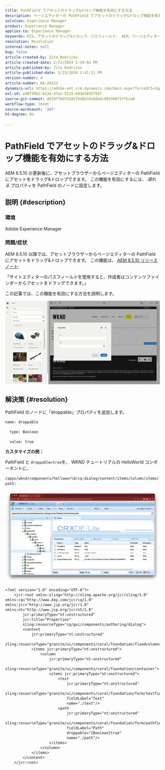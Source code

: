 ```yaml
---
title: PathField でアセットのドラッグ&ドロップ機能を有効にする方法
description: ページエディターの PathField でアセットのドラッグ&ドロップ機能を有効にする方法を説明します。
solution: Experience Manager
product: Experience Manager
applies-to: Experience Manager
keywords: KCS，アセットのドラッグ&ドロップ，パスフィールド， AEM，ページエディターを有効化
resolution: Resolution
internal-notes: null
bug: false
article-created-by: Zita Rodricks
article-created-date: 2/23/2024 2:39:03 PM
article-published-by: Zita Rodricks
article-published-date: 2/23/2024 2:41:11 PM
version-number: 4
article-number: KA-20122
dynamics-url: https://adobe-ent.crm.dynamics.com/main.aspx?forceUCI=1&pagetype=entityrecord&etn=knowledgearticle&id=dfd82d44-59d2-ee11-9079-6045bd0061cb
exl-id: ed8f90b2-b13d-47a2-9115-b9163035f92f
source-git-commit: dd19f78d752827e48b7dc68adcd95500f2ffbca0
workflow-type: tm+mt
source-wordcount: '167'
ht-degree: 8%

---
```


# PathField でアセットのドラッグ&amp;ドロップ機能を有効にする方法


AEM 6.5.10 の更新後に、アセットブラウザーからページエディターの PathField にアセットをドラッグ&amp;ドロップできます。 この機能を有効にするには、 *溺れる* プロパティを PathField のノードに設定します。

## 説明 {#description}


### 環境

Adobe Experience Manager

### 問題/症状

AEM 6.5.10 以降では、アセットブラウザーからページエディターの PathField にアセットをドラッグ&amp;ドロップできます。 この機能は、 [AEM 6.5.10 リリースノート](https://experienceleague.adobe.com/docs/experience-manager-65/content/release-notes/service-pack/6-5-10.html?lang=en):

「サイトエディターのパスフィールドを使用すると、作成者はコンテンツファインダーからアセットをドラッグできます。」

この記事では、この機能を有効にする方法を説明します。

![](assets/___e0d82d44-59d2-ee11-9079-6045bd0061cb___.gif)


## 解決策 {#resolution}


PathField のノードに「droppable」プロパティを追加します。


```
name: droppable

  type: Boolean

  value: true
```


<b>カスタマイズの例：</b>

PathField と `droppable=true`を、 WKND チュートリアルの HelloWorld コンポーネントに、

`/apps/wknd/components/helloworld/cq:dialog/content/items/column/items/path:`

![](assets/6106400f-2b07-ed11-82e4-00224808e483.png)


```
<?xml version="1.0" encoding="UTF-8"?>
    <jcr:root xmlns:sling="http://sling.apache.org/jcr/sling/1.0" xmlns:cq="http://www.day.com/jcr/cq/1.0" xmlns:jcr="http://www.jcp.org/jcr/1.0" xmlns:nt="http://www.jcp.org/jcr/nt/1.0"
        jcr:primaryType="nt:unstructured"
        jcr:title="Properties"
        sling:resourceType="cq/gui/components/authoring/dialog">
        <content
            jcr:primaryType="nt:unstructured"
            sling:resourceType="granite/ui/components/coral/foundation/fixedcolumns">
            <items jcr:primaryType="nt:unstructured">
                <column
                    jcr:primaryType="nt:unstructured"
                    sling:resourceType="granite/ui/components/coral/foundation/container">
                    <items jcr:primaryType="nt:unstructured">
                        <text
                            jcr:primaryType="nt:unstructured"
                            sling:resourceType="granite/ui/components/coral/foundation/form/textfield"
                            fieldLabel="Text"
                            name="./text"/>
                        <path
                            jcr:primaryType="nt:unstructured"
                            sling:resourceType="granite/ui/components/coral/foundation/form/pathfield"
                            fieldLabel="Path"
                            droppable="{Boolean}true"
                            name="./path"/>
                    </items>
                </column>
            </items>
        </content>
    </jcr:root>
```
